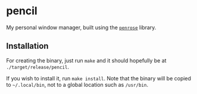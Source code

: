 # pencil

My personal window manager, built using the
[`penrose`](https://github.com/sminez/penrose) library.

## Installation

For creating the binary, just run `make` and it should hopefully be at
`./target/release/pencil`.

If you wish to install it, run `make install`. Note that the binary
will be copied to `~/.local/bin`, not to a global location such as
`/usr/bin`.
